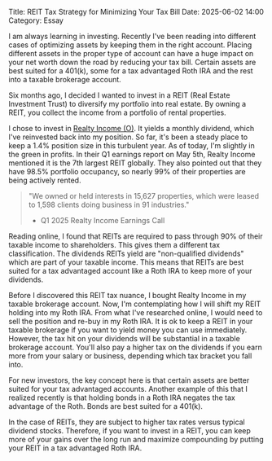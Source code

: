 Title: REIT Tax Strategy for Minimizing Your Tax Bill 
Date: 2025-06-02 14:00 
Category: Essay

I am always learning in investing. Recently I've been reading into different cases of optimizing assets by keeping them in the right account. Placing different assets in the proper type of account can have a huge impact on your net worth down the road by reducing your tax bill. Certain assets are best suited for a 401(k), some for a tax advantaged Roth IRA and the rest into a taxable brokerage account.

Six months ago, I decided I wanted to invest in a REIT (Real Estate Investment Trust) to diversify my portfolio into real estate. By owning a REIT, you collect the income from a portfolio of rental properties. 

I chose to invest in [Realty Income (O)](https://www.realtyincome.com/). It yields a monthly dividend, which I've reinvested back into my position. So far, it's been a steady place to keep a 1.4% position size in this turbulent year. As of today, I'm slightly in the green in profits. In their Q1 earnings report on May 5th, Realty Income mentioned it is the 7th largest REIT globally. They also pointed out that they have 98.5% portfolio occupancy, so nearly 99% of their properties are being actively rented.

> "We owned or held interests in 15,627 properties, which were leased to 1,598 clients doing business in 91 industries."
> - Q1 2025 Realty Income Earnings Call

Reading online, I found that REITs are required to pass through 90% of their taxable income to shareholders. This gives them a different tax classification. The dividends REITs yield are "non-qualified dividends" which are part of your taxable income. This means that REITs are best suited for a tax advantaged account like a Roth IRA to keep more of your dividends.

Before I discovered this REIT tax nuance, I bought Realty Income in my taxable brokerage account. Now, I'm contemplating how I will shift my REIT holding into my Roth IRA. From what I've researched online, I would need to sell the position and re-buy in my Roth IRA. It is ok to keep a REIT in your taxable brokerage if you want to yield money you can use immediately.
However, the tax hit on your dividends will be substantial in a taxable brokerage account. You'll also pay a higher tax on the dividends if you earn more from your salary or business, depending which tax bracket you fall into.

For new investors, the key concept here is that certain assets are better suited for your tax advantaged accounts. Another example of this that I realized recently is that holding bonds in a Roth IRA negates the tax advantage of the Roth. Bonds are best suited for a 401(k). 

In the case of REITs, they are subject to higher tax rates versus typical dividend stocks. Therefore, if you want to invest in a REIT, you can keep more of your gains over the long run and maximize compounding by putting your REIT in a tax advantaged Roth IRA.


